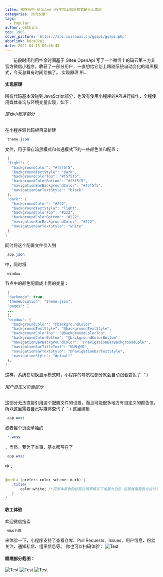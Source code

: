 ```yaml
---
title: 推荐系列-给Gitee小程序加上暗黑模式是什么体验
categories: 热门文章
tags:
  - Popular
author: OSChina
top: 1965
cover_picture: 'https://api.ixiaowai.cn/gqapi/gqapi.php'
abbrlink: b8ca02a2
date: 2021-04-15 09:46:45
---
```


&emsp;&emsp;前段时间利用空余时间基于 Gitee OpenApi 写了一个微信上的码云第三方非官方微信小程序，收获了一部分用户，一直想给它怼上跟随系统自动变化的暗黑模式，今天总算有时间给搞了。 实现原理 所...
<!-- more -->

                                                                                                                                                                                         
#### 实现原理 
 
所有代码基本没碰到JavaScript部分，也没有使用小程序的API进行操作，全程使用媒体查询与环境变量实现，如下： 
###### 原始小程序部分 
在小程序源代码根目录新建  
 ```java 
  theme.json
  ``` 
  文件，用于保存暗黑模式和普通模式下的一些颜色值和配置： 
 
 ```java 
  {
  "light": {
    "backgroundColor": "#f5f5f5",
    "backgroundTextStyle": "dark",
    "backgroundColorTop": "#f5f5f5",
    "backgroundColorBottom": "#f5f5f5",
    "navigationBarBackgroundColor": "#f5f5f5",
    "navigationBarTextStyle": "black"
  },
  "dark": {
    "backgroundColor": "#222",
    "backgroundTextStyle": "light",
    "backgroundColorTop": "#222",
    "backgroundColorBottom": "#222",
    "navigationBarBackgroundColor": "#222",
    "navigationBarTextStyle": "white"
  }
}

  ``` 
  
同时将这个配置文件引入到  
 ```java 
  app.json
  ``` 
  中，同时将  
 ```java 
  window
  ``` 
  节点中的颜色配置成上面的变量： 
 
 ```java 
  {
  "darkmode": true,
  "themeLocation": "theme.json",
  "pages": [
  ...
  ],
  "window": {
    "backgroundColor": "@backgroundColor",
    "backgroundTextStyle": "@backgroundTextStyle",
    "backgroundColorTop": "@backgroundColorTop",
    "backgroundColorBottom": "@backgroundColorBottom",
    "navigationBarBackgroundColor": "@navigationBarBackgroundColor",
    "navigationBarTitleText": "码云仓库",
    "navigationBarTextStyle": "@navigationBarTextStyle",
    "navigationStyle": "default"
  },
}

  ``` 
  
这样，系统在切换显示模式时，小程序的导航栏部分就会自动跟着变色了 ：） 
###### 用户自定义页面部分 
这部分无法直接引用这个配置文件的设置，而且可能很多地方有自定义的颜色值，所以这里需要自己写媒体查询了 ：( 
这里编辑  
 ```java 
  app.wxss
  ``` 
  或者每个页面单独的  
 ```java 
  *.wxss
  ``` 
  ，当然，我为了省事，基本都写在了  
 ```java 
  app.wxss
  ``` 
  中： 
 
 ```java 
  
@media (prefers-color-scheme: dark) {
	.title{
		color:white; /*将原本黑色的标题在暗黑模式下设置为白色 这里就需要各位自行调整颜色了*/
	}
}

  ``` 
  
#### 收工体验 
欢迎微信搜索  
 ```java 
  码云仓库
  ``` 
  来体验一下，小程序支持了查看仓库、Pull Requests、Issues、用户信息、粉丝关注、通知私信、组织信息等。 
你也可以扫码体验： 
![Test](https://p3-juejin.byteimg.com/tos-cn-i-k3u1fbpfcp/df0ca2a7395644e4a613e4e3694e94a2~tplv-k3u1fbpfcp-zoom-1.image  '给Gitee小程序加上暗黑模式是什么体验') 
#### 瞧瞧部分截图： 
![Test](https://p3-juejin.byteimg.com/tos-cn-i-k3u1fbpfcp/df0ca2a7395644e4a613e4e3694e94a2~tplv-k3u1fbpfcp-zoom-1.image  '给Gitee小程序加上暗黑模式是什么体验') ![Test](https://p3-juejin.byteimg.com/tos-cn-i-k3u1fbpfcp/df0ca2a7395644e4a613e4e3694e94a2~tplv-k3u1fbpfcp-zoom-1.image  '给Gitee小程序加上暗黑模式是什么体验') ![Test](https://p3-juejin.byteimg.com/tos-cn-i-k3u1fbpfcp/df0ca2a7395644e4a613e4e3694e94a2~tplv-k3u1fbpfcp-zoom-1.image  '给Gitee小程序加上暗黑模式是什么体验')
                                        